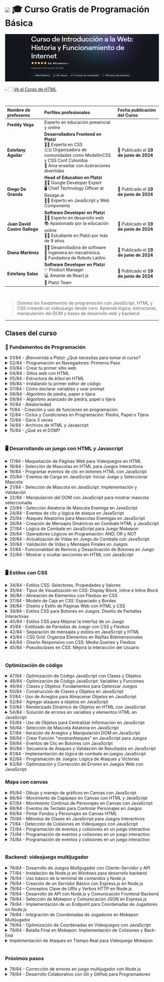 
# <img width="32px" src="https://static.platzi.com/media/achievements/badge-piezas-programacion-basica-ede320eb-b1a9-4f1c-8b61-dd0502bbe4d3.png"/> 🎓 Curso Gratis de Programación Básica

<img src="./banners-cursos/curso01.jpg"/>

  <br/>

  👉🏻 [Ve al Curso de HTML](https://platzi.com/cursos/programacion-basica)
  
  <br/>

  | Nombre de profesores | Perfiles profesionales | Fecha publicación del Curso |
  | :--- | :--- | :--- |
  | **Freddy Vega** | Experto en educación presencial y online |
  | **Estefany Aguilar** | **Desarrolladora Frontend en Platzi** <br/> 👩‍💻 Experta en CSS <br/> 🇨🇴 Organizadora de comunidades como MedellínCSS y CSS Conf Colombia <br/> 🎨 Ama enseñar con ilustraciones divertidas | 📅 Publicado el **19 de junio de 2024** |
  | **Diego De Granda** | **Head of Education en Platzi** <br/> 👨‍🏫 Google Developer Expert <br/> 🖥️ Chief Technology Officer at Besage.ai <br/> 👨‍💻 Experto en JavaScript y Web Components | 📅 Publicado el **19 de junio de 2024** |
  | **Juan David Castro Gallego** | **Software Developer en Platzi** <br/> 👨‍💻 Experto en desarrollo web <br/> 📚 Apasionado por la educación online <br/> 👨‍🎓 Estudiante en Platzi por más de 9 años | 📅 Publicado el **19 de junio de 2024** |
  | **Diana Martínez** | 👩‍💻 Desarrolladora de software <br/> 🔧 Ingeniera en mecatrónica. <br/> 🤖 Fundadora de Robots LatAm | 📅 Publicado el **19 de junio de 2024** |
  | **Estefany Salas** | **Software Developer en Platzi** <br/> ✨ Product Manager <br/> 💻 Amante de React.js <br/> 💚 Platzi Team | 📅 Publicado el **19 de junio de 2024** |
  <br/>


> Domina los fundamentos de programación con JavaScript, HTML y CSS creando un videojuego desde cero. Aprende lógica, estructuras, manipulación del DOM y bases de desarrollo web y backend.

---

## Clases del curso

### 🗿 Fundamentos de Programación
<details>
  <summary>01/84 - ¡Bienvenida a Platzi: ¿Qué necesitas para tomar el curso?</summary>
  <br/>
</details>

<details>
  <summary>02/84 - Programación en Navegadores: Primeros Paso</summary>
  <br/>

  Si nos regalas solo unos minutos, podemos enseñarte a escribir tus primeras líneas de código 💚 Solo necesitas un navegador de Internet y la voluntad para intentarlo 😉 .

## **Abriendo la consola del navegador**

Primero necesitamos un espacio dónde escribir código. Así que ve a tu navegador favorito (Google chrome, Edge, Firefox, Opera, o el que prefieras) y dirígete a la barra de direcciones (ese lugar donde escribes “`Platzi.com`”).

Ahí, vas a escribir “**about:blank**” (sin las comillas). Eso hará que la pestaña donde lo escribiste quede vacía. Debería quedar un espacio totalmente blanco. Una vez ahí, vas a hacer **clic derecho** en el espacio en blanco y luego vas a hacer clic en un botón que diga “**inspeccionar**” (algunos navegadores lo llaman “inspect element”).

Eso abrirá el **inspector de elementos**, un menú donde puedes ver la composición del sitio web dónde estás parado (muchos se espantan cuando lo abren por accidente dentro de un sitio web 😆 Más tarde puedes hacerlo por prueba si quieres 👍).

El inspector se abre por defecto en una pestaña llamada “elementos” en la parte superior. Lo que estamos buscando está justo al lado: una pestaña llamada “**consola”.**

Ahí es dónde empezarás a programar 😉

![Captura de pantalla que muestra cómo llegar a la consola](https://static.platzi.com/media/articlases/Images/Clase%2001%20-%201.png)

## **Tus primeras líneas de código**

Haz clic en la consola y escribe lo mismo que te indico aquí abajo. **Recuerda pulsar [enter] luego de escribir cada línea para ver el resultado** 🙂

```jsx
1 + 1   //[enter]

9 - 5   //[enter]

12 * 4  //[enter]

30 / 5  //[enter]

```

![Captura de pantalla de cómo se ven estos cálculos en la consola](https://static.platzi.com/media/articlases/Images/Clase%2001%20-%202.png)

Seguro ya notaste que puedes usar la consola como una especie de calculadora. Realiza algunos experimentos antes de continuar 😉

</details>

<details>
  <summary>03/84 - Crear tu primer sitio web</summary>
  <br/>
</details>

<details>
  <summary>04/84 - Sitios web con HTML</summary>
  <br/>
</details>

<details>
  <summary>05/84 - Estructura de árbol en HTML</summary>
  <br/>
</details>

<details>
  <summary>06/84 - Instalando tu primer editor de código</summary>
  <br/>
</details>

<details>
  <summary>07/84 - Cómo declarar variables y usar prompt</summary>
  <br/>
</details>

<details>
  <summary>08/84 - Algoritmo de piedra, paper o tijera</summary>
  <br/>
</details>

<details>
  <summary>09/84 - Algoritmo avanzado de piedra, papel o tijera</summary>
  <br/>
</details>

<details>
  <summary>10/84 - Aleatoriedad</summary>
  <br/>
</details>

<details>
  <summary>11/84 - Creación y uso de funciones en programación</summary>
  <br/>
</details>

<details>
  <summary>12/84 - Ciclos y Condiciones en Programación: Piedra, Papel o Tijera</summary>
  <br/>
</details>

<details>
  <summary>13/84 - Gana 3 veces</summary>
  <br/>
</details>

<details>
  <summary>14/84 - Archivos de HTML y Javascript</summary>
  <br/>
</details>

<details>
  <summary>15/84 - ¿Qué es el DOM?</summary>
  <br/>
</details>
<br/>

### 🖥️ Desarrollando un juego con HTML y Javascript
<details>
  <summary>17/84 - Maquetación de Páginas Web para Videojuegos en HTML</summary>
  <br/>
</details>

<details>
  <summary>18/84 - Selección de Mascotas en HTML para Juegos Interactivos</summary>
  <br/>
</details>

<details>
  <summary>19/84 - Programar eventos de clic en botones HTML con JavaScript</summary>
  <br/>
</details>

<details>
  <summary>20/84 - Eventos de Carga en JavaScript: Iniciar Juego y Seleccionar Mascota</summary>
  <br/>
</details>

<details>
  <summary>21/84 - Selección de Mascota en JavaScript: Implementación y Validación</summary>
  <br/>
</details>

<details>
  <summary>22/84 - Manipulación del DOM con JavaScript para mostrar mascota seleccionada</summary>
  <br/>
</details>

<details>
  <summary>23/84 - Selección Aleatoria de Mascota Enemiga en JavaScript</summary>
  <br/>
</details>

<details>
  <summary>24/84 - Eventos de clic y lógica de ataque en JavaScript</summary>
  <br/>
</details>

<details>
  <summary>25/84 - Ataques Aleatorios para Mascotas Enemigas en JavaScript</summary>
  <br/>
</details>

<details>
  <summary>26/84 - Creación de Mensajes Dinámicos en Combate HTML y JavaScript</summary>
  <br/>
</details>

<details>
  <summary>27/84 - Lógica de Combate en JavaScript para Juego Mokepon</summary>
  <br/>
</details>

<details>
  <summary>28/84 - Operadores Lógicos en Programación: AND, OR y NOT</summary>
  <br/>
</details>

<details>
  <summary>29/84 - Actualización de Vidas en Juego de Combate con JavaScript</summary>
  <br/>
</details>

<details>
  <summary>30/84 - Validación de Vidas y Mensajes Finales en Juegos</summary>
  <br/>
</details>

<details>
  <summary>31/84 - Funcionalidad de Reinicio y Desactivación de Botones en Juego</summary>
  <br/>
</details>

<details>
  <summary>32/84 - Mostrar y ocultar secciones en HTML con JavaScript</summary>
  <br/>
</details>
<br/>

### 🖥️ Estilos con CSS
<details>
  <summary>34/84 - Estilos CSS: Selectores, Propiedades y Valores</summary>
  <br/>
</details>

<details>
  <summary>35/84 - Tipos de Visualización en CSS: Display Block, Inline e Inline Block</summary>
  <br/>
</details>

<details>
  <summary>36/84 - Alineación de Elementos con Flexbox en CSS</summary>
  <br/>
</details>

<details>
  <summary>37/84 - Modelo de Caja en CSS: Espaciado y Bordes</summary>
  <br/>
</details>

<details>
  <summary>38/84 - Diseño y Estilo de Páginas Web con HTML y CSS</summary>
  <br/>
</details>

<details>
  <summary>39/84 - Estilos CSS para Botones en Juegos: Diseño de Pantallas Interactivas</summary>
  <br/>
</details>

<details>
  <summary>40/84 - Estilos CSS para Mejorar la Interfaz de un Juego</summary>
  <br/>
</details>

<details>
  <summary>41/84 - Estilizado de Pantallas de Juego con CSS y Flexbox</summary>
  <br/>
</details>

<details>
  <summary>42/84 - Separación de mensajes y estilos en JavaScript y HTML</summary>
  <br/>
</details>

<details>
  <summary>43/84 - CSS Grid: Organiza Elementos en Rejillas Bidimensionales</summary>
  <br/>
</details>

<details>
  <summary>44/84 - Diseño Responsivo con CSS: Media Queries y Flexbox</summary>
  <br/>
</details>

<details>
  <summary>45/84 - Pseudoclases en CSS: Mejora la Interacción del Usuario</summary>
  <br/>
</details>
<br/>

### Optimización de código
<details>
  <summary>47/84 - Optimización de Código JavaScript con Clases y Objetos</summary>
  <br/>
</details>

<details>
  <summary>48/84 - Optimización de Código JavaScript: Variables y Funciones</summary>
  <br/>
</details>

<details>
  <summary>49/84 - Clases y Objetos: Fundamentos para Optimizar Juegos</summary>
  <br/>
</details>

<details>
  <summary>50/84 - Construcción de Clases y Objetos en JavaScript</summary>
  <br/>
</details>

<details>
  <summary>51/84 - Uso de Arreglos para Almacenar Objetos en JavaScript</summary>
  <br/>
</details>

<details>
  <summary>52/84 - Agregar ataques a objetos en JavaScript</summary>
  <br/>
</details>

<details>
  <summary>53/84 - Renderizado Dinámico de Objetos en HTML con JavaScript</summary>
  <br/>
</details>

<details>
  <summary>54/84 - Solución de errores en variables y elementos HTML en JavaScript</summary>
  <br/>
</details>

<details>
  <summary>55/84 - Uso de Objetos para Centralizar Información en JavaScript</summary>
  <br/>
</details>

<details>
  <summary>56/84 - Selección de Mascota Aleatoria en JavaScript</summary>
  <br/>
</details>

<details>
  <summary>57/84 - Iteración de Arreglos y Manipulación DOM en JavaScript</summary>
  <br/>
</details>

<details>
  <summary>58/84 - Crear Función "mostrarAtaques" en JavaScript para Juegos</summary>
  <br/>
</details>

<details>
  <summary>59/84 - Eventos de Clic en Botones con JavaScript</summary>
  <br/>
</details>

<details>
  <summary>60/84 - Secuencia de Ataques y Validación de Resultados en JavaScript</summary>
  <br/>
</details>

<details>
  <summary>61/84 - Implementación de lógica de combate en juegos JavaScript</summary>
  <br/>
</details>

<details>
  <summary>62/84 - Programación de Juegos: Lógica de Ataques y Victorias</summary>
  <br/>
</details>

<details>
  <summary>63/84 - Optimización y Corrección de Errores en Juegos Web con JavaScript</summary>
  <br/>
</details>

### Mapa con canvas
<details>
  <summary>65/84 - Dibujo y manejo de gráficos en Canvas con JavaScript</summary>
  <br/>
</details>

<details>
  <summary>66/84 - Movimiento de Capipepo en Canvas con HTML y JavaScript</summary>
  <br/>
</details>

<details>
  <summary>67/84 - Movimiento Continuo de Personajes en Canvas con JavaScript</summary>
  <br/>
</details>

<details>
  <summary>68/84 - Eventos de Teclado para Controlar Personajes en Juegos</summary>
  <br/>
</details>

<details>
  <summary>69/84 - Pintar Fondos y Personajes en Canvas HTML</summary>
  <br/>
</details>

<details>
  <summary>70/84 - Métodos de Clases en JavaScript para Juegos Interactivos</summary>
  <br/>
</details>

<details>
  <summary>71/84 - Detección de Colisiones en Videojuegos con JavaScript</summary>
  <br/>
</details>

<details>
  <summary>72/84 - Programación de eventos y colisiones en un juego interactivo</summary>
  <br/>
</details>

<details>
  <summary>73/84 - Programación de eventos y colisiones en un juego interactivo</summary>
  <br/>
</details>

<details>
  <summary>74/84 - Programación de eventos y colisiones en un juego interactivo</summary>
  <br/>
</details>
<br/>

### Backend: videojuego multijugador
<details>
  <summary>76/84 - Desarrollo de Juegos Multijugador con Cliente-Servidor y API</summary>
  <br/>
</details>

<details>
  <summary>77/84 - Instalación de Node.js en Windows para desarrollo backend</summary>
  <br/>
</details>

<details>
  <summary>78/84 - Uso básico de la terminal de comandos y Node.js</summary>
  <br/>
</details>

<details>
  <summary>79/84 - Creación de un Servidor Básico con Express.js en Node.js</summary>
  <br/>
</details>

<details>
  <summary>79/84 - Conceptos Clave de URIs y Verbos HTTP en Node.js</summary>
  <br/>
</details>

<details>
  <summary>79/84 - Desarrollo de API con Node.js y Comunicación Frontend-Backend</summary>
  <br/>
</details>

<details>
  <summary>79/84 - Selección de Mokepon y Comunicación JSON en Express.js</summary>
  <br/>
</details>

<details>
  <summary>79/84 - Implementación de un Endpoint para Coordenadas de Jugadores en Node.js</summary>
  <br/>
</details>

<details>
  <summary>79/84 - Integración de Coordenadas de Jugadores en Mokepon Multijugador</summary>
  <br/>
</details>

<details>
  <summary>79/84 - Optimización de Coordenadas en Videojuegos con JavaScript</summary>
  <br/>
</details>

<details>
  <summary>79/84 - Batalla Final en Mokepon: Implementación de Colisiones y Back-End</summary>
  <br/>
</details>

<details>
  <summary>Implementación de Ataques en Tiempo Real para Videojuego Mokepon</summary>
  <br/>
</details>
<br/>

### Próximos pasos
<details>
  <summary>79/84 - Corrección de errores en juego multijugador con Node.js</summary>
  <br/>
</details>

<details>
  <summary>79/84 - Desarrollo Colaborativo con Git y GitHub para Programadores</summary>
  <br/>
</details>